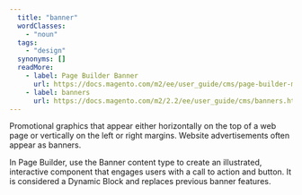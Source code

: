 ```yaml
---
  title: "banner"
  wordClasses:
    - "noun"
  tags:
    - "design"
  synonyms: []
  readMore:
    - label: Page Builder Banner
      url: https://docs.magento.com/m2/ee/user_guide/cms/page-builder-media-banner.html
    - label: banners
      url: https://docs.magento.com/m2/2.2/ee/user_guide/cms/banners.html
---
```

Promotional graphics that appear either horizontally on the top of a web page or vertically on the left or right margins. Website advertisements often appear as banners.

In Page Builder, use the Banner content type to create an illustrated, interactive component that engages users with a call to action and button. It is considered a Dynamic Block and replaces previous banner features.

